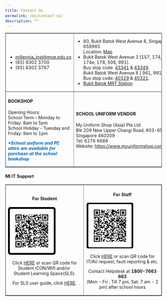 ```yaml
---
title: Contact Us
permalink: /mi/contact-us/
description: ""
---
```

<table style="border-collapse: collapse; width: 100%;" border="1">
<tbody>
<tr>
<td style="width: 50%;">
<ul id="contactinfo">
<li><a href="mailto:millennia_inst@moe.edu.sg">millennia_inst@moe.edu.sg</a></li>
<li>(65) 6302 3700</li>
<li>(65) 6302 3767</li>
</ul>
</td>
<td style="width: 50%;">
<ul id="gettingthere">
<li>60, Bukit Batok West Avenue 8, Singapore 658965<br />Location:&nbsp;<a href="https://www.google.com.sg/maps/place/Millennia+Institute/@1.3491298,103.739303,16.5z/data=!4m12!1m6!3m5!1s0x31da103ab76344c1:0x1aa6918212de7394!2sMillennia+Institute!8m2!3d1.3510027!4d103.7414074!3m4!1s0x31da103ab76344c1:0x1aa6918212de7394!8m2!3d1.3510027!4d103.7414074" target="_blank" rel="noopener">Map</a></li>
<li>Bukit Batok West Avenue 3 [157, 174, 174e, 178, 506, 991].<br />Bus stop code:&nbsp;<a href="https://www.google.com.sg/maps/place/Princess+E+Pr+Sch/@1.3502447,103.7411833,18z/data=!4m5!3m4!1s0x31da103cba08b1b5:0x9cb3c0ba628403d!8m2!3d1.3497223!4d103.741394" target="_blank" rel="noopener">43341</a>&nbsp;&amp;&nbsp;<a href="https://www.google.com.sg/maps/place/Opp+Princess+E+Pr+Sch/@1.3502447,103.7411833,18z/data=!4m5!3m4!1s0x31da103cb243708d:0xe88dbdae61b6cc7!8m2!3d1.3498912!4d103.7407375" target="_blank" rel="noopener">43349</a>.<br />Bukit Batok West Avenue 8 [ 941, 991].<br />Bus stop code:&nbsp;<a href="https://www.google.com.sg/maps/place/Millennia+Institute/@1.3503675,103.7411245,17.75z/data=!4m5!3m4!1s0x31da1024a5b180e1:0x508c1cc41bbfba8e!8m2!3d1.3509672!4d103.7396197" target="_blank" rel="noopener">40329</a>&nbsp;&amp;&nbsp;<a href="https://www.google.com.sg/maps/place/Dulwich+College/@1.3503675,103.7411245,17z/data=!4m12!1m6!3m5!1s0x31da1024a5b180e1:0x508c1cc41bbfba8e!2sMillennia+Institute!8m2!3d1.3509672!4d103.7396197!3m4!1s0x31da1024b8a773e3:0x565990a43b4c4417!8m2!3d1.3517428!4d103.7394742" target="_blank" rel="noopener">40321</a>.</li>
<li><a href="https://www.google.com.sg/maps/place/Millennia+Institute/@1.3480342,103.7430098,16z/data=!4m5!3m4!1s0x31da103ab76344c1:0x1aa6918212de7394!8m2!3d1.3510027!4d103.7414074" target="_blank" rel="noopener">Bukit Batok MRT Station</a></li>
</ul>
</td>
</tr>
<tr>
<td style="width: 50%;">
<h4><strong>BOOKSHOP</strong></h4>
<p>Opening Hours:<br />School Term &ndash; Monday to Friday: 8am to 5pm<br />School Holiday &ndash; Tuesday and Friday: 9am to 1pm</p>
<p><span style="color: #0068b8;"><strong><em>*School uniform and PE attire are available for purchase at the school bookshop</em></strong></span></p>
</td>
<td style="width: 50%;">
<h4><strong>SCHOOL UNIFORM VENDOR</strong></h4>
<p>My Uniform Shop (Asia) Pte Ltd<br />Blk 209 New Upper Changi Road, #03-651, Singapore 460209<br />Tel: 6276 6689<br />Website:&nbsp;<a href="https://www.myuniformshop.com.sg/" target="_blank" rel="noopener">https://www.myuniformshop.com.sg/</a></p>
</td>
</tr>
</tbody>
</table>
<h4><strong>MI IT Support</strong></h4>
<table style="border-collapse: collapse; width: 100%;" border="1">
<tbody>
<tr>
<td style="width: 50%;">
<h4 style="text-align: center;"><strong>For Student</strong></h4>
<a href="https://docs.google.com/forms/d/e/1FAIpQLScS9yo4ZGhFKFZIHfcQPESiMhpLtiKVMZ4sMW7geTqLh4_BlA/viewform"><img style="width: 65%;" src="/images/stu.jpg"></a>
<p style="text-align: center;">Click&nbsp;<a href="http://bit.ly/39fLigg" target="_blank" rel="noopener">HERE</a>&nbsp;or scan QR code for Student iCON/Wifi and/or&nbsp;<br />Student Learning Space(SLS).</p>
<p style="text-align: center;">For SLS user guide, click&nbsp;<a href="https://static.learning.moe.edu.sg/UserGuide/login-troubleshooting.html" target="_blank" rel="noopener">HERE</a>.</p>
</td>
<td style="width: 50%;">
<h4 style="text-align: center;"><strong>For Staff</strong></h4>
<a href="https://docs.google.com/forms/d/e/1FAIpQLSf2E0QQujzmUE6OwZ1p_JRDHzxjBXmHZJRkWntJg7pVmTAspA/formrestricted"><img style="width: 65%;" src="/images/sta.jpg"></a>
<p style="text-align: center;">Click&nbsp;<a href="http://bit.ly/2yyogkT" target="_blank" rel="noopener">HERE</a>&nbsp;or scan QR code for IT/AV request, fault reporting &amp; etc.</p>
<p style="text-align: center;">Contact Helpdesk at&nbsp;<strong>1800-7663 663<br /></strong>(Mon - Fri : Till 7 pm, Sat: 7 am - 2 pm) after school hours</p>
</td>
</tr>
</tbody>
</table>